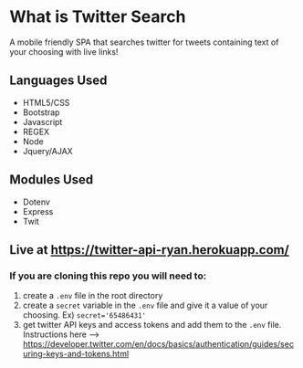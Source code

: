 # What is Twitter Search
A mobile friendly SPA that searches twitter for tweets containing text of your choosing with live links!

## Languages Used
* HTML5/CSS
* Bootstrap 
* Javascript
* REGEX
* Node
* Jquery/AJAX

## Modules Used
* Dotenv
* Express
* Twit

## Live at https://twitter-api-ryan.herokuapp.com/

### If you are cloning this repo you will need to:
1) create a `.env` file in the root directory
2) create a `secret` variable in the `.env` file and give it a value of your choosing. Ex) `secret='65486431'`
3) get twitter API keys and access tokens and add them to the `.env` file.  Instructions here --> https://developer.twitter.com/en/docs/basics/authentication/guides/securing-keys-and-tokens.html
